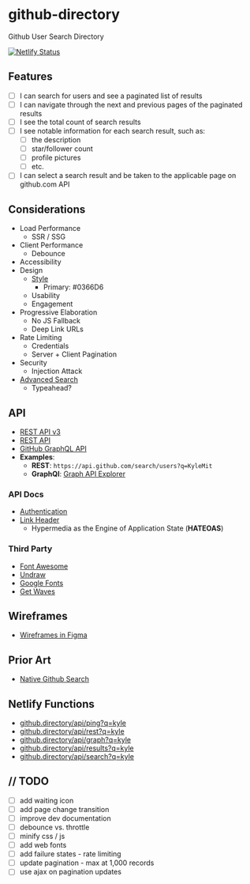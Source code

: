 # github-directory

Github User Search Directory

[![Netlify Status](https://api.netlify.com/api/v1/badges/16661217-2f20-4c6a-838f-d53f4702719b/deploy-status)](https://app.netlify.com/sites/github-directory/deploys)

## Features

* [ ] I can search for users and see a paginated list of results
* [ ] I can navigate through the next and previous pages of the paginated results
* [ ] I see the total count of search results
* [ ] I see notable information for each search result, such as:
  * [ ] the description
  * [ ] star/follower count
  * [ ] profile pictures
  * [ ] etc.
* [ ] I can select a search result and be taken to the applicable page on github.com API

## Considerations

* Load Performance
  * SSR / SSG
* Client Performance
  * Debounce
* Accessibility
* Design
  * [Style](https://primer.style/css/)
    * Primary: #0366D6
  * Usability
  * Engagement
* Progressive Elaboration
  * No JS Fallback
  * Deep Link URLs
* Rate Limiting
  * Credentials
  * Server + Client Pagination
* Security
  * Injection Attack
* [Advanced Search](https://docs.github.com/en/github/searching-for-information-on-github/searching-users#search-only-users-or-organizations)
  * Typeahead?

## API

* [REST API v3](https://developer.github.com/v3/search/)
* [REST API](https://docs.github.com/en/rest/reference/search)
* [GitHub GraphQL API](https://docs.github.com/en/graphql)
* **Examples**:
  * **REST**: `https://api.github.com/search/users?q=KyleMit`
  * **GraphQl**: [Graph API Explorer](https://developer.github.com/v4/explorer/)

### API Docs

* [Authentication](https://docs.github.com/en/rest/overview/other-authentication-methods#via-oauth-and-personal-access-tokens)
* [Link Header](https://developer.github.com/v3/#link-header)
  * Hypermedia as the Engine of Application State (**HATEOAS**)

### Third Party

* [Font Awesome](https://fontawesome.com/)
* [Undraw](https://undraw.co/)
* [Google Fonts](https://fonts.google.com/)
* [Get Waves](https://getwaves.io/)

## Wireframes

* [Wireframes in Figma](https://www.figma.com/file/ROlxCsfRdOdYPJpQEs0aeB/Github-Directory)

## Prior Art

* [Native Github Search](https://github.com/search)

## Netlify Functions

* [github.directory/api/ping?q=kyle](https://github.directory/api/ping?q=kyle)
* [github.directory/api/rest?q=kyle](https://github.directory/api/rest?q=kyle)
* [github.directory/api/graph?q=kyle](https://github.directory/api/graph?q=kyle)
* [github.directory/api/results?q=kyle](https://github.directory/api/results?q=kyle)
* [github.directory/api/search?q=kyle](https://github.directory/api/search?q=kyle)


## // TODO

* [ ] add waiting icon
* [ ] add page change transition
* [ ] improve dev documentation
* [ ] debounce vs. throttle
* [ ] minify css / js
* [ ] add web fonts
* [ ] add failure states - rate limiting
* [ ] update pagination - max at 1,000 records
* [ ] use ajax on pagination updates
